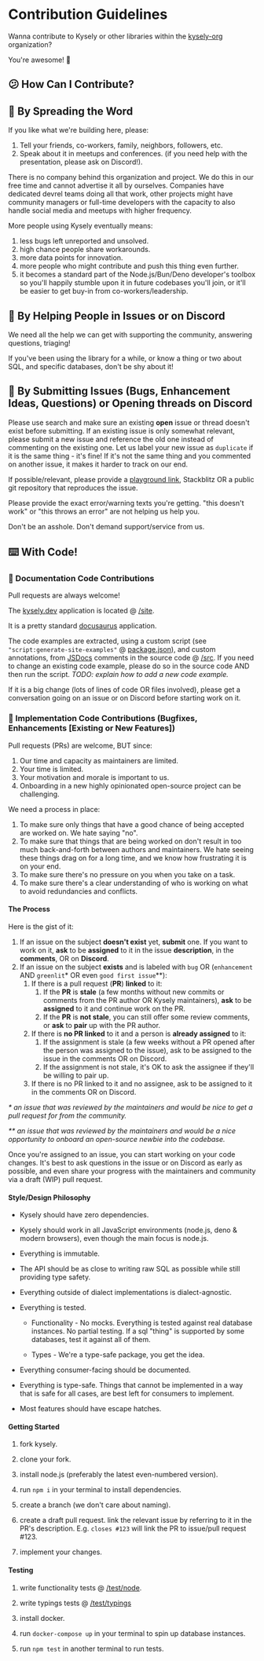 # Contribution Guidelines

Wanna contribute to Kysely or other libraries within the [kysely-org](https://github.com/kysely-org) organization?

You're awesome! 🤗

## 😕 How Can I Contribute?

## 📢 By Spreading the Word

If you like what we're building here, please: 

1. Tell your friends, co-workers, family, neighbors, followers, etc.
1. Speak about it in meetups and conferences. (if you need help with the presentation, please ask on Discord!).

There is no company behind this organization and project. We do this in our free time and cannot advertise it
all by ourselves. Companies have dedicated devrel teams doing all that work, other projects might have community
managers or full-time developers with the capacity to also handle social media and meetups with higher frequency.

More people using Kysely eventually means:

1. less bugs left unreported and unsolved.
1. high chance people share workarounds.
1. more data points for innovation.
1. more people who might contribute and push this thing even further.
1. it becomes a standard part of the Node.js/Bun/Deno developer's toolbox so you'll happily stumble upon it
   in future codebases you'll join, or it'll be easier to get buy-in from co-workers/leadership.

## 🤝 By Helping People in Issues or on Discord

We need all the help we can get with supporting the community, answering questions, triaging! 

If you've been using the library for a while, or know a thing or two about SQL, and specific databases, don't 
be shy about it!

## 🐛 By Submitting Issues (Bugs, Enhancement Ideas, Questions) or Opening threads on Discord

Please use search and make sure an existing **open** issue or thread doesn't exist before submitting. If an existing
issue is only somewhat relevant, please submit a new issue and reference the old one instead of commenting
on the existing one. Let us label your new issue as `duplicate` if it is the same thing - it's fine! If it's not 
the same thing and you commented on another issue, it makes it harder to track on our end.

If possible/relevant, please provide a [playground link](https://kyse.link), Stackblitz OR a public git repository that 
reproduces the issue.

Please provide the exact error/warning texts you're getting. "this doesn't work" or "this throws an error"
are not helping us help you.

Don't be an asshole. Don't demand support/service from us.

## ⌨️ With Code!

### 📘 Documentation Code Contributions

Pull requests are always welcome! 

The [kysely.dev](https://kysely.dev) application is located @ [/site](https://github.com/kysely-org/kysely/tree/master/site).

It is a pretty standard [docusaurus](https://docusaurus.io/) application.

The code examples are extracted, using a custom script (see `"script:generate-site-examples"` @ [package.json](https://github.com/kysely-org/kysely/blob/master/package.json)), 
and custom annotations, from [JSDocs](https://jsdoc.app/) comments in the source code @ [/src](https://github.com/kysely-org/kysely/tree/master/src).
If you need to change an existing code example, please do so in the source code AND then run the script.
_TODO: explain how to add a new code example._

If it is a big change (lots of lines of code OR files involved), please get a conversation going on an issue or on 
Discord before starting work on it.

### 🧙 Implementation Code Contributions (Bugfixes, Enhancements [Existing or New Features])

Pull requests (PRs) are welcome, BUT since:

1. Our time and capacity as maintainers are limited.
1. Your time is limited.
1. Your motivation and morale is important to us.
1. Onboarding in a new highly opinionated open-source project can be challenging.

We need a process in place:

1. To make sure only things that have a good chance of being accepted are worked on. We hate saying "no".
1. To make sure that things that are being worked on don't result in too much back-and-forth between authors and maintainers.
   We hate seeing these things drag on for a long time, and we know how frustrating it is on your end.
1. To make sure there's no pressure on you when you take on a task.
1. To make sure there's a clear understanding of who is working on what to avoid redundancies and conflicts.

#### The Process

Here is the gist of it:

1. If an issue on the subject **doesn't exist** yet, **submit** one. If you want to work on it, **ask** to be **assigned**
   to it in the issue **description**, in the **comments**, OR on **Discord**.
1. If an issue on the subject **exists** and is labeled with `bug` OR (`enhancement` AND `greenlit`\* OR even `good first issue`\**):
   1. If there is a pull request (**PR**) **linked** to it:
      1. If the **PR** is **stale** (a few months without new commits or comments from the PR author OR Kysely maintainers),
         **ask** to be **assigned** to it and continue work on the PR.
      1. If the **PR** is **not stale**, you can still offer some review comments, or **ask** to **pair** up with the PR author.
   1. If there is **no PR linked** to it and a person is **already assigned** to it:
      1. If the assignment is stale (a few weeks without a PR opened after the person was assigned to the issue), ask
         to be assigned to the issue in the comments OR on Discord.
      1. If the assignment is not stale, it's OK to ask the assignee if they'll be willing to pair up.
   1. If there is no PR linked to it and no assignee, ask to be assigned to it in the comments OR on Discord.
   
_\* an issue that was reviewed by the maintainers and would be nice to get a pull request for from the community._

_\** an issue that was reviewed by the maintainers and would be a nice opportunity to onboard an open-source newbie
  into the codebase._

Once you're assigned to an issue, you can start working on your code changes. It's best to ask questions
in the issue or on Discord as early as possible, and even share your progress with the maintainers and community via a 
draft (WIP) pull request.

#### Style/Design Philosophy

* Kysely should have zero dependencies.

* Kysely should work in all JavaScript environments (node.js, deno & modern browsers), 
even though the main focus is node.js.

* Everything is immutable.

* The API should be as close to writing raw SQL as possible while still providing 
type safety.

* Everything outside of dialect implementations is dialect-agnostic.

* Everything is tested.

    * Functionality - No mocks. Everything is tested against real database instances.
    No partial testing. If a sql "thing" is supported by some databases, test it
    against all of them.

    * Types - We're a type-safe package, you get the idea.

* Everything consumer-facing should be documented.

* Everything is type-safe. Things that cannot be implemented in a way that is safe 
for all cases, are best left for consumers to implement.

* Most features should have escape hatches.

#### Getting Started

1. fork kysely.

1. clone your fork.

1. install node.js (preferably the latest even-numbered version).

1. run `npm i` in your terminal to install dependencies.

1. create a branch (we don't care about naming).

1. create a draft pull request. link the relevant issue by referring to it in the 
PR's description. E.g. `closes #123` will link the PR to issue/pull request #123.

1. implement your changes.

#### Testing

1. write functionality tests @ [/test/node](https://github.com/kysely-org/kysely/tree/master/test/node).

1. write typings tests @ [/test/typings](https://github.com/kysely-org/kysely/tree/master/test/typings)

1. install docker.

1. run `docker-compose up` in your terminal to spin up database instances.

1. run `npm test` in another terminal to run tests.
